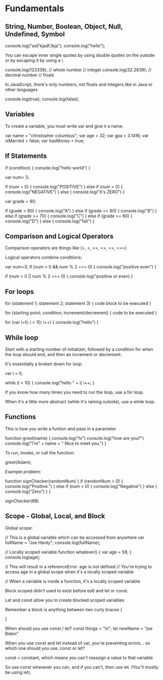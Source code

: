 # Fundamentals #

## String, Number, Boolean, Object, Null, Undefined, Symbol ##

console.log("asll'kjadf;lkja");
console.log("hello");

You can escape inner single quotes by using double quotes on the outside or by escaping it by using a \

console.log(123338); // whole number // integer
console.log(32.2839); // decimal number // floats

In JavaScript, there's only numbers, not floats and integers like in Java or other languages

console.log(true);
console.log(false);

## Variables ##

To create a variable, you must write var and give it a name.

var name = "christopher columbus";
var age = 32;
var gpa = 3.1416;
var isMarried = false;
var hasMoney = true;

## If Statements ##

if (condition) {
  console.log("hello world")
}

var num= 5;

if (num > 0) {
  console.log("POSITIVE")
} else if (num < 0) {
  console.log("NEGATIVE")
} else {
  console.log("it's ZERO")
}

var grade = 90;

if (grade > 90) {
  console.log("A")
} else if (grade >= 80) {
  console.log("B")
} else if (grade >= 70) {
  console.log("C")
} else if (grade >= 60) {
  console.log("D")
} else {
  console.log("fail")
}

## Comparison and Logical Operators ##
Comparison operators are things like (>, <, >=, <=, ==, ===)

Logical operators combine conditions:

var num=3;
if (num > 0 && num % 2 === 0) {
  console.log("positive even")
}

if (num > 0 || num % 2 === 0) {
  console.log("positive or even)
}


## For loops ##
for (statement 1; statement 2; statement 3) {
  code block to be executed
}

for (starting point; condition; increment/decrement) {
  code to be executed
}

for (var i=0; i < 10; i++) {
  console.log("hello")
}


## While loop ##
Start with a starting number of initializer, followed by a condition for when the loop should end, and then an increment or decrement.

It's essentially a broken down for loop.

var i = 0;

while (i < 10) {
  console.log("hello " + i)
  i++;
}

If you know how many times you need to run the loop, use a for loop.

When it's a little more abstract (while it's raining outside), use a while loop.

## Functions ##
This is how you write a funtion and pass in a parameter

function greet(name) {
  console.log("hi")
  console.log("how are you?")
  console.log("I'm" + name + " Nice to meet you.")
}

To run, invoke, or call the function:

greet(Adam);

Example problem:

function signChecker(randomNum) {
  if (randomNum > 0) {
    console.log("Positive.")
  } else if (num < 0) {
    console.log("Negative")
  } else {
    console.log("Zero")
  }
}

signChecker(88)

## Scope - Global, Local, and Block ##
Global scope:

// This is a global variable which can be accessed from anywhere
var fullName = "Joe Hardy";
console.log(fullName);

// Locally scoped variable
function whatever() {
  var age = 58;
}
console.log(age);

// This will result in a referenceError: age is not defined
// You're trying to access age in a global scope when it's a locally scoped variable

// When a variable is inside a function, it's a locally scoped variable

Block scoped didn't used to exist before es6 and let or const.

Let and const allow you to create blocked scoped variables

Remember a block is anything between two curly braces
{

}

When should you use const / let?
const things = "hi";
let newName = "joe Biden"

When you use const and let instead of var, you're preventing errors... so which one should you use, const or let?

const = constant, which means you can't reassign a value to that variable

So use const whenever you can, and if you can't, then use let. (You'll mostly be using let).
